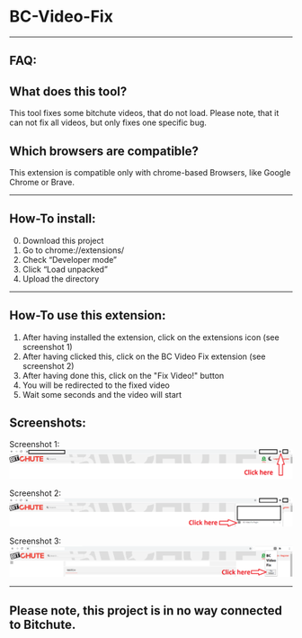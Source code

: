 # BC-Video-Fix

-----------------------------------------------------------------------------------------------------------------------------------------------------------

FAQ:
----

What does this tool?
--------------------
This tool fixes some bitchute videos, that do not load. Please note, that it can not fix all videos, but only fixes one specific bug.

Which browsers are compatible?
------------------------------
This extension is compatible only with chrome-based Browsers, like Google Chrome or Brave.

-----------------------------------------------------------------------------------------------------------------------------------------------------------

How-To install:
---------------
0. Download this project
1. Go to chrome://extensions/
2. Check “Developer mode”
3. Click “Load unpacked”
4. Upload the directory

-----------------------------------------------------------------------------------------------------------------------------------------------------------

How-To use this extension:
--------------------------

1. After having installed the extension, click on the extensions icon (see screenshot 1)
2. After having clicked this, click on the BC Video Fix extension (see screenshot 2)
3. After having done this, click on the "Fix Video!" button
4. You will be redirected to the fixed video
5. Wait some seconds and the video will start

Screenshots:
------------

Screenshot 1:
<img src="https://github.com/YouranonymousFriend/BC-Video-Fix/blob/master/doc/img/01.png" />

Screenshot 2:
<img src="https://github.com/YouranonymousFriend/BC-Video-Fix/blob/master/doc/img/02.png" />

Screenshot 3:
<img src="https://github.com/YouranonymousFriend/BC-Video-Fix/blob/master/doc/img/03.png" />

------------------------------------------------------------------------------------------------------------------------------------------------------------

Please note, this project is in no way connected to Bitchute.
-------------------------------------------------------------
